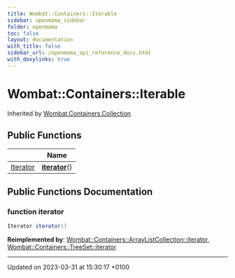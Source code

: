 ```yaml
---
title: Wombat::Containers::Iterable
sidebar: openmama_sidebar
folder: openmama
toc: false
layout: documentation
with_title: false
sidebar_url: /openmama_api_reference_docs.html
with_doxylinks: true
---
```


# Wombat::Containers::Iterable





Inherited by [Wombat.Containers.Collection](interfaceWombat_1_1Containers_1_1Collection.html)

## Public Functions

|                | Name           |
| -------------- | -------------- |
| [Iterator](interfaceWombat_1_1Containers_1_1Iterator.html) | **[iterator](interfaceWombat_1_1Containers_1_1Iterable.html#function-iterator)**() |

## Public Functions Documentation

### function iterator

```csharp
Iterator iterator()
```


**Reimplemented by**: [Wombat::Containers::ArrayListCollection::iterator](classWombat_1_1Containers_1_1ArrayListCollection.html#function-iterator), [Wombat::Containers::TreeSet::iterator](classWombat_1_1Containers_1_1TreeSet.html#function-iterator)


-------------------------------

Updated on 2023-03-31 at 15:30:17 +0100